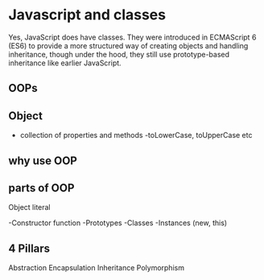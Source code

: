 # Javascript and classes

Yes, JavaScript does have classes. They were introduced in ECMAScript 6 (ES6) to provide a more structured way of creating objects and handling inheritance, though under the hood, they still use prototype-based inheritance like earlier JavaScript.

## OOPs

## Object

- collection of properties and methods
  -toLowerCase, toUpperCase etc

## why use OOP

## parts of OOP

Object literal

-Constructor function
-Prototypes
-Classes
-Instances (new, this)

## 4 Pillars

Abstraction
Encapsulation
Inheritance
Polymorphism
